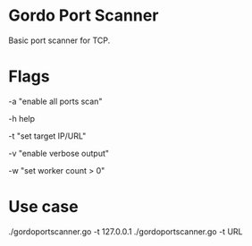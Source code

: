 # Gordo Port Scanner
Basic port scanner for TCP.

# Flags
-a "enable all ports scan"

-h help

-t "set target IP/URL"

-v "enable verbose output"

-w "set worker count > 0"


# Use case
./gordoportscanner.go -t 127.0.0.1
./gordoportscanner.go -t URL
